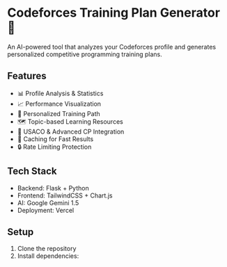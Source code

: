 # Codeforces Training Plan Generator 🚀

An AI-powered tool that analyzes your Codeforces profile and generates personalized competitive programming training plans.

## Features

- 📊 Profile Analysis & Statistics
- 📈 Performance Visualization
- 🎯 Personalized Training Path
- 🗺️ Topic-based Learning Resources
- 📝 USACO & Advanced CP Integration
- 💾 Caching for Fast Results
- 🔒 Rate Limiting Protection

## Tech Stack

- Backend: Flask + Python
- Frontend: TailwindCSS + Chart.js
- AI: Google Gemini 1.5
- Deployment: Vercel

## Setup

1. Clone the repository
2. Install dependencies:
